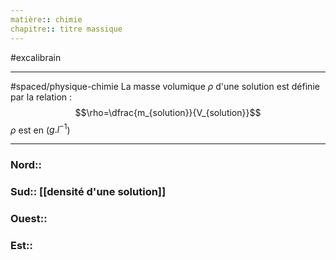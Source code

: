 ```yaml
---
matière:: chimie
chapitre:: titre massique
---
```

#excalibrain 
___
#spaced/physique-chimie 
La masse volumique $\rho$ d'une solution est définie par la relation :
$$\rho=\dfrac{m_{solution}}{V_{solution}}$$
$\rho$ est en ($g.l^{-1}$)

---
### Nord:: 
### Sud:: [[densité d'une solution]]
### Ouest::
### Est:: 